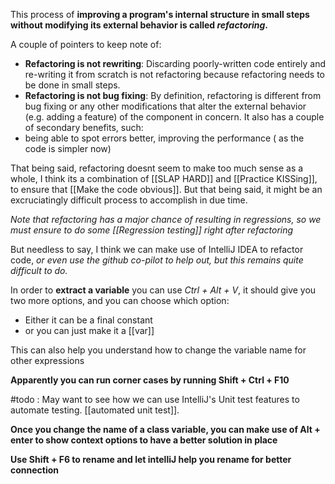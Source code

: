 This process of **improving a program's internal structure in small steps without modifying its external behavior is called _refactoring_.**

A couple of pointers to keep note of:
-   **Refactoring is not rewriting**: Discarding poorly-written code entirely and re-writing it from scratch is not refactoring because refactoring needs to be done in small steps.
-   **Refactoring is not bug fixing**: By definition, refactoring is different from bug fixing or any other modifications that alter the external behavior (e.g. adding a feature) of the component in concern.
It also has a couple of secondary benefits, such:
- being able to spot errors better, improving the performance ( as the code is simpler now)

That being said, refactoring doesnt seem to make too much sense as a whole, I think its a combination of [[SLAP HARD]] and [[Practice KISSing]], to ensure that [[Make the code obvious]]. But that being said, it might be an excruciatingly difficult process to accomplish in due time.

*Note that refactoring has a major chance of resulting in regressions, so we must ensure to do some [[Regression testing]] right after refactoring*


But needless to say, I think we can make use of IntelliJ IDEA to refactor code, *or even use the github co-pilot to help out, but this remains quite difficult to do.*

In order to **extract a variable** you can use *Ctrl + Alt + V*, it should give you two more options, and you can choose which option:
- Either it can be a final constant
- or you can just make it a [[var]]


This can also help you understand how to change the variable name for other expressions


**Apparently you can run corner cases by running Shift + Ctrl + F10**


#todo : May want to see how we can use IntelliJ's Unit test features to automate testing. [[automated unit test]].


**Once you change the name of a class variable, you can make use of Alt + enter to show context options to have a better solution in place**

**Use Shift + F6 to rename and let intelliJ help you rename for better connection**








